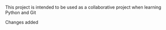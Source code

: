 This project is intended to be used as a collaborative project when learning Python and Git

Changes added